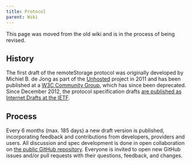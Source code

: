 ```yaml
---
title: Protocol
parent: Wiki
---
```


This page was moved from the old wiki and is in the process of being revised.

## History

The first draft of the remoteStorage protocol was originally developed by Michiel B. de Jong as part of the [Unhosted](https://unhosted.org) project in 2011 and has been published at a [W3C Community Group](https://www.w3.org/community/unhosted/), which has since been deprecated. Since December 2012, the protocol specification drafts [are published as Internet Drafts at the IETF](https://datatracker.ietf.org/doc/draft-dejong-remotestorage/).

## Process

Every 6 months (max. 185 days) a new draft version is published, incorporating feedback and contributions from developers, providers and users. All discussion and spec development is done in open collaboration on [the public GitHub repository](https://github.com/remotestorage/spec). Everyone is invited to open new GitHub issues and/or pull requests with their questions, feedback, and changes.
